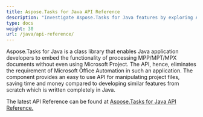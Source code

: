```yaml
---
title: Aspose.Tasks for Java API Reference
description: "Investigate Aspose.Tasks for Java features by exploring API reference documentation and create, modify or export MPP or Primavera (XER/XML) files."
type: docs
weight: 30
url: /java/api-reference/
---
```


Aspose.Tasks for Java is a class library that enables Java application developers to embed the functionality of processing MPP/MPT/MPX documents without even using Microsoft Project. The API, hence, eliminates the requirement of Microsoft Office Automation in such an application. The component provides an easy to use API for manipulating project files, saving time and money compared to developing similar features from scratch which is written completely in Java.

The latest API Reference can be found at [Aspose.Tasks for Java API Reference.](https://reference.aspose.com/tasks/java)
